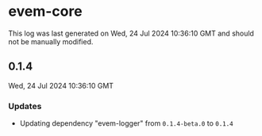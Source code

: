 # evem-core

This log was last generated on Wed, 24 Jul 2024 10:36:10 GMT and should not be manually modified.

## 0.1.4
Wed, 24 Jul 2024 10:36:10 GMT

### Updates

- Updating dependency "evem-logger" from `0.1.4-beta.0` to `0.1.4`